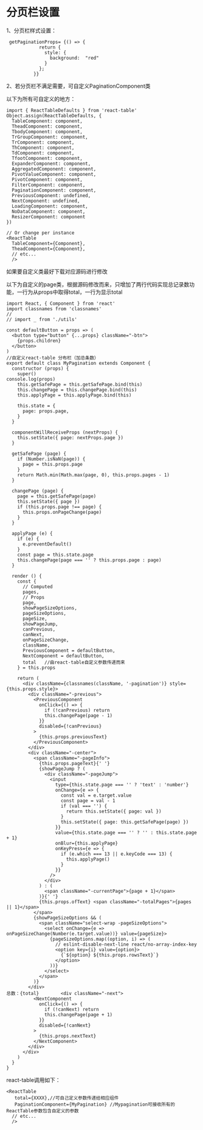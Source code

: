 # 分页栏设置

1、分页栏样式设置：

```
 getPaginationProps= {() => {           
            return {
              style: {
                background:  "red"
              }
            };
          }}
```

2、若分页栏不满足需要，可自定义PaginationComponent类

以下为所有可自定义的地方：

```
import { ReactTableDefaults } from 'react-table'
Object.assign(ReactTableDefaults, {
  TableComponent: component,
  TheadComponent: component,
  TbodyComponent: component,
  TrGroupComponent: component,
  TrComponent: component,
  ThComponent: component,
  TdComponent: component,
  TfootComponent: component,
  ExpanderComponent: component,
  AggregatedComponent: component,
  PivotValueComponent: component,
  PivotComponent: component,
  FilterComponent: component,
  PaginationComponent: component,
  PreviousComponent: undefined,
  NextComponent: undefined,
  LoadingComponent: component,
  NoDataComponent: component,
  ResizerComponent: component
})

// Or change per instance
<ReactTable
  TableComponent={Component},
  TheadComponent={Component},
  // etc...
  />
```

如果要自定义类最好下载对应源码进行修改

以下为自定义的page类，根据源码修改而来，只增加了两行代码实现总记录数功能，一行为从props中取得total，一行为显示total

    import React, { Component } from 'react'
    import classnames from 'classnames'
    //
    // import _ from './utils'

    const defaultButton = props => (
      <button type="button" {...props} className="-btn">
        {props.children}
      </button>
    )
    //自定义react-table 分布栏（加总条数）
    export default class MyPagination extends Component {
      constructor (props) {
        super()
    console.log(props)
        this.getSafePage = this.getSafePage.bind(this)
        this.changePage = this.changePage.bind(this)
        this.applyPage = this.applyPage.bind(this)

        this.state = {
          page: props.page,
        }
      }

      componentWillReceiveProps (nextProps) {
        this.setState({ page: nextProps.page })
      }

      getSafePage (page) {
        if (Number.isNaN(page)) {
          page = this.props.page
        }
        return Math.min(Math.max(page, 0), this.props.pages - 1)
      }

      changePage (page) {
        page = this.getSafePage(page)
        this.setState({ page })
        if (this.props.page !== page) {
          this.props.onPageChange(page)
        }
      }

      applyPage (e) {
        if (e) {
          e.preventDefault()
        }
        const page = this.state.page
        this.changePage(page === '' ? this.props.page : page)
      }

      render () {
        const {
          // Computed
          pages,
          // Props
          page,
          showPageSizeOptions,
          pageSizeOptions,
          pageSize,
          showPageJump,
          canPrevious,
          canNext,
          onPageSizeChange,
          className,
          PreviousComponent = defaultButton,
          NextComponent = defaultButton,
          total   //由react-table自定义参数传递而来
        } = this.props

        return (
          <div className={classnames(className, '-pagination')} style={this.props.style}>
            <div className="-previous">
              <PreviousComponent
                onClick={() => {
                  if (!canPrevious) return
                  this.changePage(page - 1)
                }}
                disabled={!canPrevious}
              >
                {this.props.previousText}
              </PreviousComponent>
            </div>
            <div className="-center">
              <span className="-pageInfo">
                {this.props.pageText}{' '}
                {showPageJump ? (
                  <div className="-pageJump">
                    <input
                      type={this.state.page === '' ? 'text' : 'number'}
                      onChange={e => {
                        const val = e.target.value
                        const page = val - 1
                        if (val === '') {
                          return this.setState({ page: val })
                        }
                        this.setState({ page: this.getSafePage(page) })
                      }}
                      value={this.state.page === '' ? '' : this.state.page + 1}
                      onBlur={this.applyPage}
                      onKeyPress={e => {
                        if (e.which === 13 || e.keyCode === 13) {
                          this.applyPage()
                        }
                      }}
                    />
                  </div>
                ) : (
                  <span className="-currentPage">{page + 1}</span>
                )}{' '}
                {this.props.ofText} <span className="-totalPages">{pages || 1}</span>
              </span>
              {showPageSizeOptions && (
                <span className="select-wrap -pageSizeOptions">
                  <select onChange={e => onPageSizeChange(Number(e.target.value))} value={pageSize}>
                    {pageSizeOptions.map((option, i) => (
                      // eslint-disable-next-line react/no-array-index-key
                      <option key={i} value={option}>
                        {`${option} ${this.props.rowsText}`}
                      </option>
                    ))}
                  </select>
                </span>
              )}
            </div>
    总数：{total}        <div className="-next">
              <NextComponent
                onClick={() => {
                  if (!canNext) return
                  this.changePage(page + 1)
                }}
                disabled={!canNext}
              >
                {this.props.nextText}
              </NextComponent>
            </div>
          </div>
        )
      }
    }

react-table调用如下：

```
<ReactTable
   total={XXXX},//可自己定义参数传递给相应组件
   PaginationComponent={MyPagination} //Mypagination可接收所有的ReactTable参数包含自定义的参数
  // etc...
  />
```



